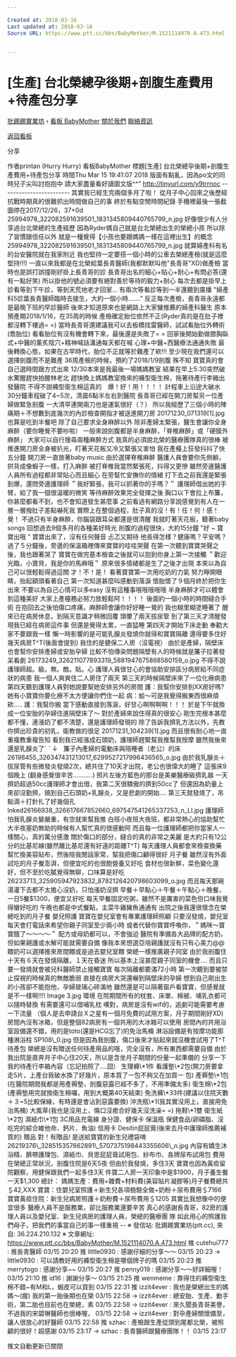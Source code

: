 ```yaml
---

Created at: 2018-03-16
Last updated at: 2018-03-16
Source URL: https://www.ptt.cc/bbs/BabyMother/M.1521114070.A.473.html


---
```


# [生產] 台北榮總孕後期+剖腹生產費用+待產包分享


[批踢踢實業坊](https://www.ptt.cc/) › [看板 BabyMother](https://www.ptt.cc/bbs/BabyMother/index.html) [關於我們](https://www.ptt.cc/about.html) [聯絡資訊](https://www.ptt.cc/contact.html)

[返回看板](https://www.ptt.cc/bbs/BabyMother/index.html)

分享

作者printan (Hurry Hurry)
看板BabyMother
標題\[生產\] 台北榮總孕後期+剖腹生產費用+待產包分享
時間Thu Mar 15 19:41:07 2018
版面有點亂，因為po文的同時兒子尖叫討抱抱中 請大家盡量看好讀圖文版^^" <http://tinyurl.com/y9trrnoc> ------------------------ 其實我已經生完兩個多月了啦！ 從月子中心回來之後歷經抗戰時期真的很難抓出時間做自己的事 終於有點空閒時間紀錄 手機裡最後一張截圖停在2017/12/26，37+0d 25994978\_322082591639501\_1831345809440765799\_n.jpg 好像很少有人分享過台北榮總的生產經歷 因為Ryder媽自己就是台北榮總出生的榮總小孩 所以除了習慣跟信任以外 就是一種覺得【小孩也要跟媽媽一樣在這裡出生】的概念 25994978\_322082591639501\_1831345809440765799\_n.jpg 就算婦產科有名的台安醫院就在我家附近 我也堅持一定要搭一個小時的公車去榮總產檢(就是這麼堅持!!!) 一直以來我都是在北榮給葉長青醫師(我都默默叫他"長青哥"XD)做產檢 當時也是誤打誤撞剛好掛上長青哥的診 長青哥出名的細心+貼心+耐心+有問必答(還有一點好笑) 所以掛他的號必須要有絕對善於等待的毅力+耐心 每次去都是掛早上診看等到下午診，等到天荒地老才回家... 有兩次等看診等到一半還聽到廣播 "婦產科5診葉長青醫師臨時去接生，大約一個小時......." 反正每次產檢，長青哥永遠都是最晚下班的早診醫師 後來才知道原來也是網路上大家蠻推薦的婦產科醫生 原本預產期2018/1/16，在35周的時候 產檢確定胎位依然不正(Ryder真的是在肚子裡都沒轉下樓過= =) 當時長青哥還建議我可以去板橋找雷醫師，試試看胎位外轉術(喬胎位) 看看胎位有沒有機會轉下來，最後還是失敗了= = 回家後開始勤做膝胸臥式+中醫的薰炙陰穴+精神喊話溝通每天都在喊 心理+中醫+西醫療法通通失敗 最後轉換心態，如果在古早時代，胎位不正就等於難產了欸!!! 至少現在我們還可以選擇剖腹而不是難產 36周產檢的時候，預約了2018/1/9剖腹 殊不知 寶寶真的會自己選時間跟方式出來 12/30本來是我最後一場媽媽教室 結果在早上5:30突然破水驚醒趕快拍醒林老北 趕快換上媽媽教室換來的褲型衛生棉，拖著待產行李箱出發醫院 不得不說褲型衛生棉這真的　爆！好！用！！！！ 計程車上沿途大破水 30分鐘車程破了4~5次，清晨6點半左右到醫院 長青哥已經在開刀房幫另一位產婦做緊急剖腹 一大清早連開兩刀也是運氣很好（？） 所以我經歷了三個小時的陣痛期＋不想數到底幾次的內診檢查開指才被送進開刀房 20171230\_071319\[1\].jpg 也算是吃到半餐吧 除了自己要求全身麻醉以外 除非產婦太緊張，醫生會讓你全身麻醉（要你睡覺不要吵啦） 一般來說剖腹都是半身麻醉，「脊椎麻醉」或「硬膜外麻醉」 大家可以自行搜尋兩種麻醉方式 我真的必須說北榮的醫療團隊真的很棒 被推進開刀房全身被扒光，盯著天花板又冷又緊張又害怕 我在產檯上狂發抖抖了快五分鐘 開刀房一直放著baby music 由於選擇脊椎麻醉 醫護人員會要你先側躺，拱背成像蝦子一樣，打入麻醉 被打脊椎我當然緊張死，抖得又更慘 雖然旁邊醫護人員所有過程都非常貼心而且細心 在旁幫忙安撫你的情緒 打下去之前我還是緊張到爆，還問旁邊護理師 ＂我好緊張，我可以抓著你的手嗎？＂ 護理師借出她的手臂，給了我一個很溫暖的微笑 等待麻醉效果完全發揮之後 胸口以下會拉上布簾，你甚麼都看不到，也不會知道發生甚麼事 之前看過有網路分享說感覺到有人在一層一層撥肚子差點嚇死我 實際上在整個過程，肚子真的沒！有！任！何！感！覺！ 不過只有半身麻醉，你腦袋跟耳朵都還是很清醒 我就盯著天花板，聽著baby songs 回想過去9個多月的各種美好時光 剖腹的過程很快，大約15分鐘 "好 ~ 寶寶出哦 " 寶寶出來了，沒有任何聲音 忐忑又期待 他長得怎樣？健康嗎？平安嗎？ 過了５分鐘後，旁邊的保溫箱裡傳來寶寶的哇哇哭聲 在第一次聽到寶寶哭聲之後，我也跟著哭了 寶寶在做完基本檢查之後就可以抱到你身上第一次接觸 ＂歡迎光臨，小寶貝，我是你的馬麻哦＂ 原來很多情緒都是生了之後才出現 本來以為自己可以很輕鬆得過這關 才！不！是！ 看著寶寶第一次用吃奶的力氣 努力睜開眼睛，抬起額頭看著自己 第一次知道甚麼叫感動到落淚 懷胎懷了９個月終於把你生出來 不要以為自己心情可以多easy 沒有這種事哦哦哦哦哦 半身麻醉才可以體會到這種美好 大家上產檯務必努力放輕鬆阿！！！！ 後面約一個小時的時間縫合手術 在抱回去之後怕傷口疼痛，麻醉師會讓你好好睡一覺的 我也糊里糊塗睡著了 醒來已在病房休息，到隔天意識才稍微回覆 頭暈了兩天拔尿管 到了第三天才清醒發現我已經在病房這件事 但還是覺得太累，一直猛睡 第四天才開始下床走動 奉勸大家不要跟我一樣 懶一時影響的是可能乳腺炎發燒你就得和寶寶隔離 還得要多住好幾天病房T^T(後面會提到) 我住的是健保二人房（沒電視） 由於是產婦，隔壁床也會幫你安排產婦或安胎孕婦 比較不怕傳染問題隔壁有人的時候就是簾子拉著發呆看劇 26173249\_326211077893319\_5881947675868580159\_o.jpg 不得不說護理師超。級。無。敵。貼。心 護理人員很甘心的會協助安排區分病房給不同症狀的病患 我一個人爽爽住二人房住了兩天 第三天的時候隔壁床來了一位化療病患 第四天聽到護理人員對她說要幫她安排另外的房間 護：我幫你安排到XX房好嗎?她有小寶寶你要化療不太方便讓你們住一起 病：蛤～可是我覺得搬東西很麻煩欸..... 護：我幫你搬 當下感動直接到落淚，好甘心啊啊啊啊！！！ 於是下午就換成一位安胎的孕婦住進隔壁床了～ 對於產婦來說住得真的很安心 剛生完根本甚麼都不懂，連漲奶了都不清楚，還是護理師發現的 除了告訴我擠乳方法以外，先教你擠出珍貴的初乳，衛教做的很足 20171231\_104239\[1\].jpg 而且很有耐心地一直重複教重複告知 看到我已經漲成石頭奶，護理師趕緊幫我推幫我按摩 雖然我後來還是乳腺炎了ˊ ˋ ↓　簾子內產婦的電動床與陪睡者（老公）的床 26198455\_326347431213017\_6299527217996436565\_o.jpg 由於我乳腺炎＋拔尿管有些微發炎發燒2次，總共住了10天才出院，老公也很偉大的睡了 這張床9個晚上 (翻身感覺很辛苦...........) 照片左後方藍色的那台是美樂醫療級擠乳器 一天擠奶超過50cc護理師才會出借，我第二天很驕傲的擠到50cc了 但還因為奶量上來卻沒勤擠，搞到自己石頭奶+乳腺炎，又是悲劇的開始.... 第三天就發燒了，吊點滴＋打針扎了好幾個孔 Inked26166938\_326617667852660\_697547541265337253\_n\_LI.jpg 護理師怕我乳腺炎變嚴重，有空就來幫我推 白班小夜班大夜班，都非常熱心的協助幫忙 大半夜塞奶無助的時候有人幫忙真的很感動阿 而且每一位護理師都把你當家人一樣關心，真的萬分感激 關於傷口的部分，縫合的真的非常之美麗 是大約只有12公分的比基尼線(雖然離比基尼還有好遠的距離T^T) 每天護理人員都會來檢查換藥 幫忙換美容貼布，然後陪我閒話家常，幫我把傷口顧得很好 月子餐 雖然沒有外面試吃的月子餐澎湃，但便宜吃的也很飽營養又好吃 食材也很新鮮，菜色變化還好，但不至於吃膩覺得無聊，口味算是好吃 26233713\_325905947923832\_8782126420798603099\_o.jpg 而且每天那碗湯灌下去都不太擔心沒奶，只怕漲奶沒擠 早餐＋早點心＋午餐＋午點心＋晚餐，一日5餐$1300，便宜又好吃 每天早餐固定吃粥，雖然不是厲害的菜色但口味我覺得蠻好吃的 午晚也都是中式餐點，主菜牛雞豬魚通通有 出院之後我還很懷念在榮總吃到的月子餐 嬰兒照護 寶寶在嬰兒室會有專業護理師照顧 只要沒發燒，嬰兒室每天會打電話來希望你親子同室至少兩小時 或者代替你寶寶呼喚你，＂媽咪～寶寶餓了～～～～＂ 配方或母奶都可以，不會強迫 醫院有準備各大品牌的配方奶，但如果親護或水解可能就需要自備 像我本來想選亞培親護就沒有只有心美力@@ 餵奶可以選擇推來房間餵或是過去嬰兒室餵 榮總一樣推廣親子同室 由於我剖腹住十天有６天在發燒隔離，１天在昏迷 所以基本上沒甚麼親子同室的機會.... 而且只要一發燒就會被兒科醫師禁止接觸寶寶 每次隔離都要滿72小時 第一次聽到要被禁止探視的時候真的無敵脆弱 直接在病房大哭還嚇到隔壁床的孕婦 想到自己剛出生的小孩卻不能抱他，孕婦玻璃心碎滿地 雖然還是可以隔著窗戶看寶寶，但感覺就是不一樣啊!!!! Image 3.jpg 環境 在院期間所有的枕套、床單、棉被、哺乳衣都可以隨時替換 有需要還可以借哺乳枕 噢對，病房是沒有wifi的，追劇可能需要考慮一下流量 （個人是去申請台Ｘ之星有一個月免費的試用方案，月子期間剛好XD) 房間內沒有冰箱，但是整個82病房有一個共用的大冰箱可以使用 房間內的共用浴室設備還不錯，用的是toto(還是HCG忘了)的免治馬桶 淋浴設備是有按摩功能那種淋浴柱 SP108\_0.jpg 但是因為我剖腹，傷口後來才貼起來就沒機會試用了T^T 待產包 榮總是沒有贈送任何待產用品的哦，完全沒有，所有東西都需要自備 由於我出院是直奔月子中心住20天，所以是含坐月子期間的份量一起準備的 分享一下我的待產行李箱內容（忘記拍照了....囧） 生理褲\*1件 看護墊\*2包(開刀房要拿走5片，上產台我破水換了好幾片，原本買了一包不夠又在加買一 包) 產褥墊\*1包(在醫院期間我都是用產褥墊，剖腹惡露已經不多了，不用準備太多) 衛生棉\*2包(產褥墊用完就換衛生棉囉，用到大概第40天結束) 免洗褲\*33件(建議以住院天數＋３~5比較保線，有時還是會沾到惡露要換) 沖洗瓶\*1(我其實沒用上，直接用免治馬桶) 大風草(我也是沒用上，傷口沒癒合好幾天沒洗澡= =) 拖鞋\*1雙 衛生紙\*2包 濕紙巾\*1包 3C用品充電線 身分證、健保卡 保溫瓶 保健食品(卵磷脂、沒吃完的綜合維他命、鈣片、魚油) 信用卡 Desitin屁屁膏(後來去月中護理師推薦補買的) 贈品 對！有贈品! 是送給寶寶的新生兒禮袋唷 26219376\_328515357662891\_5707375198443355606\_n.jpg 內容有嬌生沐浴精、臍帶護理包、濕紙巾、貝恩屁屁膏試用包、紗布巾、各牌尿布試用包 費用 在榮總正常狀況，剖腹住院是6天5夜 但由於我發燒，多住3天 寶寶也因為黃疸留院觀察，用健保跟我們一起多住3天 件寶二人房一天印象中是$1900，月子養生餐一天$1,300 總計： 媽媽生產：費用+雜費+材料費(美容貼片凝膠等)月子餐費總共＄42,XXX 寶寶：住嬰兒室照護＋新生兒各項檢驗全做+奶粉＋尿布費用＄7166 寶寶黃疸住院：新生兒病房照護＋奶粉費＋尿布費用＄1205 其實比我想像中的便宜很多 醫療人員不是服務業，卻比服務業還要辛苦 真心的感謝長青哥，82房的護理人員以及嬰兒室、新生兒病房的護理人員，榮總的醫療團 隊 如此用心的照護我們母子，把我們的事當自己的事一樣重視 -- ※ 發信站: 批踢踢實業坊(ptt.cc), 來自: 36.224.210.132 ※ 文章網址: <https://www.ptt.cc/bbs/BabyMother/M.1521114070.A.473.html>
推 cutehui777 : 推長青醫師 03/15 20:20
推 little0930 : 感謝仔細的分享～～ 03/15 20:23
→ little0930 : 可以請教好用的褲型衛生棉是哪個牌子的嗎 03/15 20:23
推 merrytogo : 感謝分享~~ 03/15 20:27
推 penny019 : 感謝分享～～好詳細喔！ 03/15 21:10
推 id16 : 謝謝分享～ 03/15 21:25
推 wenmeme : 靠得住的褲型衛生棉不錯~有M和L，蝦皮可以買到 03/15 22:31
推 izzit4ever : 我也是榮總出生的媽媽～(握) 我的第一胎後期也在榮 03/15 22:58
→ izzit4ever : 總安胎、生產、動手術，第二胎也目前也在榮總，素 03/15 22:58
→ izzit4ever : 來久聞長青哥美譽，不過我的宋碧琳醫師也很棒喔， 03/15 22:58
→ izzit4ever : 對孕產婦關懷備至，讓人很放心的好醫師 03/15 22:58
推 szhac : 產檢跟生產從頭到尾都北榮，被照顧的很好！超感謝 03/15 23:17
→ szhac : 長青醫師跟醫療團隊！！ 03/15 23:17

推文自動更新已關閉

